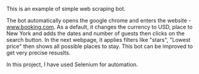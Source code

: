 This is an example of simple web scraping bot.

The bot automatically opens the google chrome and enters the website - www.booking.com.
As a default, it changes the currency to USD, place to New York and adds the dates and number of guests then clicks on the search button.
In the next webpage, it applies filters like "stars", "Lowest price" then shows all possible places to stay.
This bot can be improved to get very precise resuslts.

In this project, I have used Selenium for automation.
